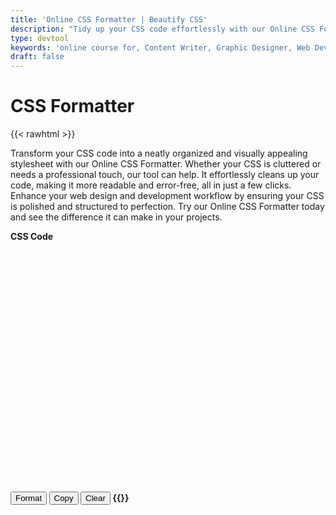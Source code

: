 ```yaml
---
title: 'Online CSS Formatter | Beautify CSS'
description: "Tidy up your CSS code effortlessly with our Online CSS Formatter. Make your stylesheets cleaner, more readable, and error-free. Try it now for a polished and professional web design!"
type: devtool
keywords: 'online course for, Content Writer, Graphic Designer, Web Developer, Software Engineer, Frontend Developer graphic designer, UI designer, digital marketing'
draft: false
---
```


# CSS Formatter

{{< rawhtml >}}
<form>

Transform your CSS code into a neatly organized and visually appealing stylesheet with our Online CSS Formatter. Whether your CSS is cluttered or needs a professional touch, our tool can help. It effortlessly cleans up your code, making it more readable and error-free, all in just a few clicks. Enhance your web design and development workflow by ensuring your CSS is polished and structured to perfection. Try our Online CSS Formatter today and see the difference it can make in your projects.


<p></p>
<label for="css"><b>CSS Code<b></label>
<div id="editor" style="width:100%;height:400px;"></div>


<input class="btn button button--primary button--small" type='button' id='format' value='Format'>
    <input class="btn button button--primary button--small" type="button" id="copy" value="Copy">
<input class="btn button button--primary button--small button--danger" type='button' id='clear' value='Clear'>

</form>
{{</ rawhtml >}}